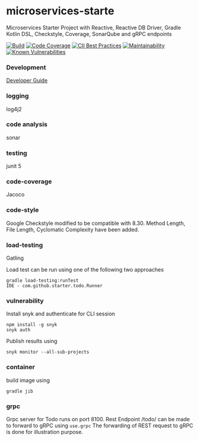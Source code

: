 # microservices-starte
Microservices Starter Project with Reactive, Reactive DB Driver, Gradle Kotlin DSL, Checkstyle, Coverage, SonarQube and gRPC endpoints

[![Build](https://travis-ci.com/skhatri/microservices-starter-java.svg?branch=master)](https://travis-ci.com/github/skhatri/microservices-starter-java)
[![Code Coverage](https://img.shields.io/codecov/c/github/skhatri/microservices-starter-java/master.svg)](https://codecov.io/github/skhatri/microservices-starter-java?branch=master)
[![CII Best Practices](https://bestpractices.coreinfrastructure.org/projects/3827/badge)](https://bestpractices.coreinfrastructure.org/projects/3827)
[![Maintainability](https://api.codeclimate.com/v1/badges/587771b52b48dfc7c333/maintainability)](https://codeclimate.com/github/skhatri/microservices-starter-java/maintainability)
[![Known Vulnerabilities](https://snyk.io/test/github/skhatri/microservices-starter-java/badge.svg?targetFile=build.gradle.kts)](https://snyk.io/test/github/skhatri/microservices-starter-java?targetFile=build.gradle.kts)

### Development
[Developer Guide](DEV.md)

### logging
log4j2

### code analysis
sonar

### testing
junit 5

### code-coverage
Jacoco

### code-style
Google Checkstyle modified to be compatible with 8.30.
Method Length, File Length, Cyclomatic Complexity have been added.

### load-testing
Gatling

Load test can be run using one of the following two approaches
```
gradle load-testing:runTest
IDE - com.github.starter.todo.Runner
```

### vulnerability

Install snyk and authenticate for CLI session
```
npm install -g snyk
snyk auth
```

Publish results using

```
snyk monitor --all-sub-projects
```

### container
build image using
```
gradle jib 
```

### grpc
Grpc server for Todo runs on port 8100. Rest Endpoint /todo/ can be made to forward to gRPC using ```use.grpc```
The forwarding of REST request to gRPC is done for illustration purpose.



